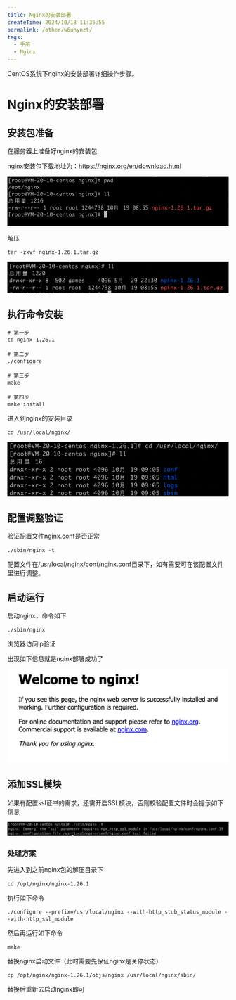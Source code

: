 ```yaml
---
title: Nginx的安装部署
createTime: 2024/10/18 11:35:55
permalink: /other/w6uhynzt/
tags:
  - 手册
  - Nginx
---
```


CentOS系统下nginx的安装部署详细操作步骤。

<!-- more -->

# Nginx的安装部署

## 安装包准备

在服务器上准备好nginx的安装包

nginx安装包下载地址为：https://nginx.org/en/download.html

![image-20241019085835408](images/image-20241019085835408.png)

解压

```shell
tar -zxvf nginx-1.26.1.tar.gz
```

![image-20241019090255132](images/image-20241019090255132.png)

## 执行命令安装

```shell
# 第一步
cd nginx-1.26.1

# 第二步
./configure

# 第三步
make

# 第四步
make install
```

进入到nginx的安装目录

```shell
cd /usr/local/nginx/
```

![image-20241019090741258](images/image-20241019090741258.png)



## 配置调整验证

验证配置文件nginx.conf是否正常

```shell
./sbin/nginx -t
```

配置文件在/usr/local/nginx/conf/nginx.conf目录下，如有需要可在该配置文件里进行调整。

## 启动运行

启动nginx，命令如下

```shell
./sbin/nginx
```

浏览器访问ip验证

出现如下信息就是nginx部署成功了

![image-20241019091017734](images/image-20241019091017734.png)

## 添加SSL模块

如果有配置ssl证书的需求，还需开启SSL模块，否则校验配置文件时会提示如下信息

![image-20241019093010688](images/image-20241019093010688.png)



### 处理方案

先进入到之前nginx包的解压目录下

```shell
cd /opt/nginx/nginx-1.26.1
```

执行如下命令

```shell
./configure --prefix=/usr/local/nginx --with-http_stub_status_module --with-http_ssl_module
```

然后再运行如下命令

```shell
make
```

替换nginx启动文件（此时需要先保证nginx是关停状态）

```shell
cp /opt/nginx/nginx-1.26.1/objs/nginx /usr/local/nginx/sbin/
```

替换后重新去启动nginx即可